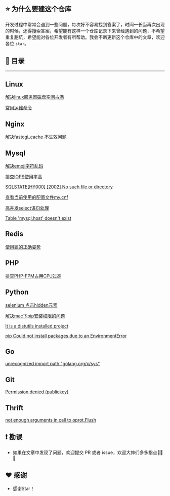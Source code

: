## ⭐️ 为什么要建这个仓库

开发过程中常常会遇到一些问题，每次好不容易找到答案了，时间一长当再次出现的时候，还得搜索答案，希望能有这样一个仓库记录下来曾经遇到的问题，不希望重复趟坑，希望能对各位开发者有所帮助。我会不断更新这个仓库中的文章，欢迎各位 `star`。


## 📖 目录

----------------------------

## Linux

[解决linux服务器磁盘空间占满](https://github.com/caijinlin/dev-solutions/issues/4)

[常用运维命令](https://gist.github.com/caijinlin/9a0a0548a29b24f5645501985e00d9b3)

## Nginx

[解决fastcgi_cache 不生效问题 ](https://github.com/caijinlin/dev-solutions/issues/11)

## Mysql

[解决emoji字符乱码](https://github.com/caijinlin/dev-solutions/issues/13)

[排查IOPS使用率高](https://github.com/caijinlin/dev-solutions/issues/5)

[SQLSTATE[HY000] [2002] No such file or directory](https://github.com/caijinlin/dev-solutions/issues/3)

[查看当前使用的配置文件my.cnf](https://github.com/caijinlin/dev-solutions/issues/2)

[高并发select语句处理](https://github.com/caijinlin/dev-solutions/issues/8)

[Table 'mysql.host' doesn't exist](https://github.com/caijinlin/dev-solutions/issues/16)

## Redis

[使用锁的正确姿势](https://github.com/caijinlin/dev-solutions/issues/9)

## PHP

[排查PHP-FPM占用CPU过高](https://github.com/caijinlin/dev-solutions/issues/6)

## Python

[selenium 点击hidden元素](https://github.com/caijinlin/dev-solutions/issues/14)

[解决mac下pip安装权限的问题](https://github.com/caijinlin/dev-solutions/issues/15)

[It is a distutils installed project](https://github.com/caijinlin/dev-solutions/issues/19)

[pip Could not install packages due to an EnvironmentError](https://github.com/caijinlin/dev-solutions/issues/20)

## Go

[unrecognized import path "golang.org/x/sys"](https://github.com/caijinlin/dev-solutions/issues/18)


## Git

[Permission denied (publickey)](https://github.com/caijinlin/dev-solutions/issues/12)

## Thrift

[not enough arguments in call to oprot.Flush](https://github.com/caijinlin/dev-solutions/issues/17)

## ❗️ 勘误

+ 如果在文章中发现了问题，欢迎提交 PR 或者 issue，欢迎大神们多多指点🙏🙏🙏


## ♥️ 感谢

+ 感谢Star！

